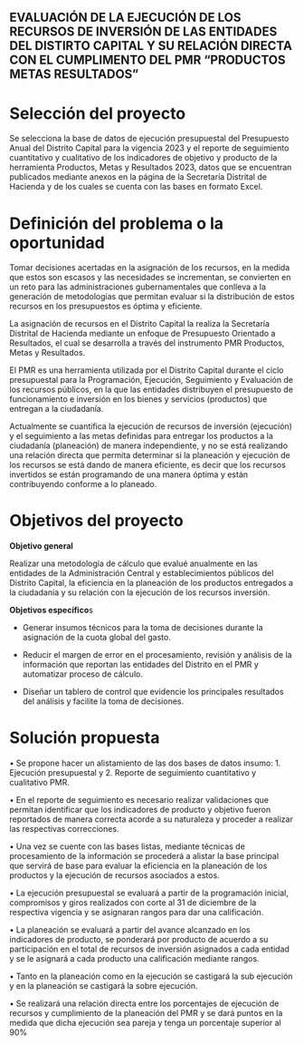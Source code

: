 ## EVALUACIÓN DE LA EJECUCIÓN DE LOS RECURSOS DE INVERSIÓN DE LAS ENTIDADES DEL DISTIRTO CAPITAL Y SU RELACIÓN DIRECTA CON EL CUMPLIMENTO DEL PMR “PRODUCTOS METAS RESULTADOS”

# **Selección del proyecto**

Se selecciona la base de datos de ejecución presupuestal del Presupuesto Anual del Distrito Capital para la vigencia 2023 y el reporte de seguimiento cuantitativo y cualitativo de los indicadores de objetivo y producto de la herramienta Productos, Metas y Resultados 2023, datos que se encuentran publicados mediante anexos en la página de la Secretaría Distrital de Hacienda y de los cuales se cuenta con las bases en formato Excel.

# **Definición del problema o la oportunidad**

Tomar decisiones acertadas en la asignación de los recursos, en la medida que estos son escasos y las necesidades se incrementan, se convierten en un reto para las administraciones gubernamentales que conlleva a la generación de metodologías que permitan evaluar si la distribución de estos recursos en los presupuestos es óptima y eficiente.

La asignación de recursos en el Distrito Capital la realiza la Secretaría Distrital de Hacienda mediante un enfoque de Presupuesto Orientado a Resultados, el cual se desarrolla a través del instrumento PMR Productos, Metas y Resultados.

El PMR es una herramienta utilizada por el Distrito Capital durante el ciclo presupuestal para la Programación, Ejecución, Seguimiento y Evaluación de los recursos públicos, en la que las entidades distribuyen el presupuesto de funcionamiento e inversión en los bienes y servicios (productos) que entregan a la ciudadanía.

Actualmente se cuantifica la ejecución de recursos de inversión (ejecución) y el seguimiento a las metas definidas para entregar los productos a la ciudadanía (planeación) de manera independiente, y no se está realizando una relación directa que permita determinar si la planeación y ejecución de los recursos se está dando de manera eficiente, es decir que los recursos invertidos se están programando de una manera óptima y están contribuyendo conforme a lo planeado.

# Objetivos del proyecto

**Objetivo general**

Realizar una metodología de cálculo que evalué anualmente en las entidades de la Administración Central y establecimientos públicos del Distrito Capital, la eficiencia en la planeación de los productos entregados a la ciudadanía y su relación con la ejecución de los recursos inversión.

**Objetivos específico**s

-	Generar insumos técnicos para la toma de decisiones durante la asignación de la cuota global del gasto.

-	Reducir el margen de error en el procesamiento, revisión y análisis de la información que reportan las entidades del Distrito en el PMR y automatizar proceso de cálculo.

-	Diseñar un tablero de control que evidencie los principales resultados del análisis y facilite la toma de decisiones.

# Solución propuesta

•	Se propone hacer un alistamiento de las dos bases de datos insumo: 1. Ejecución presupuestal y 2. Reporte de seguimiento cuantitativo y cualitativo PMR.

•	En el reporte de seguimiento es necesario realizar validaciones que permitan identificar que los indicadores de producto y objetivo fueron reportados de manera correcta acorde a su naturaleza y proceder a realizar las respectivas correcciones.

•	Una vez se cuente con las bases listas, mediante técnicas de procesamiento de la información se procederá a alistar la base principal que servirá de base para evaluar la eficiencia en la planeación de los productos y la ejecución de recursos asociados a estos.

•	La ejecución presupuestal se evaluará a partir de la programación inicial, compromisos y giros realizados con corte al 31 de diciembre de la respectiva vigencia y se asignaran rangos para dar una calificación.

•	La planeación se evaluará a partir del avance alcanzado en los indicadores de producto, se ponderará por producto de acuerdo a su participación en el total de recursos de inversión asignados a cada entidad y se le asignará a cada producto una calificación mediante rangos.

•	Tanto en la planeación como en la ejecución se castigará la sub ejecución y en la planeación se castigará la sobre ejecución.

•	Se realizará una relación directa entre los porcentajes de ejecución de recursos y cumplimiento de la planeación del PMR y se dará puntos en la medida que dicha ejecución sea pareja y tenga un porcentaje superior al 90%

